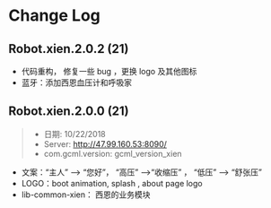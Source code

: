 # Change Log

## Robot.xien.2.0.2 (21)

- 代码重构， 修复一些 bug ，更换 logo 及其他图标 
- 蓝牙：添加西恩血压计和呼吸家

## Robot.xien.2.0.0 (21)

> - 日期:  10/22/2018
> - Server:  http://47.99.160.53:8090/
> - com.gcml.version:  gcml_version_xien

- 文案：“主人” --> “您好”， “高压” -->“收缩压” ， “低压” --> “舒张压”
- LOGO：boot animation, splash , about page logo
- lib-common-xien： 西恩的业务模块